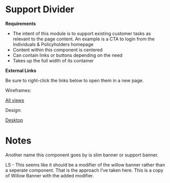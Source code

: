 # **Support Divider**

**Requirements**

* The intent of this module is to support existing customer tasks as relevant to the page content. An example is a CTA to login from the Individuals & Policyholders homepage
* Content within this component is centered
* Can contain links or buttons depending on the need
* Takes up the full width of its container


**External Links**

Be sure to right-click the links below to open them in a new page.

Wireframes:

[All views](http://46dwqc.axshare.com/#g=1&p=support_divider)

Design: 

[Desktop](https://unum.invisionapp.com/d/main/#/console/10920806/242923200/preview)


# **Notes**

Another name this component goes by is slim banner or support banner.

LS - This seems like it should be a modifier of the willow banner rather than a seperate component.  That is the approach I've taken here.  This is a copy of Willow Banner with the added modifier.
